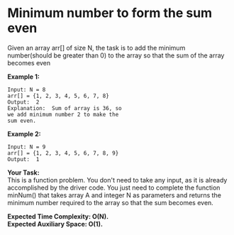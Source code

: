 # Minimum number to form the sum even

Given an array arr[] of size N, the task is to add the minimum number(should be greater than 0) to the array so that the sum of the array becomes even

 

**Example 1:**
```
Input: N = 8
arr[] = {1, 2, 3, 4, 5, 6, 7, 8}
Output:  2
Explanation:  Sum of array is 36, so 
we add minimum number 2 to make the 
sum even.
```
**Example 2:**
```
Input: N = 9
arr[] = {1, 2, 3, 4, 5, 6, 7, 8, 9}
Output:  1
``` 

**Your Task:**<br>
This is a function problem. You don't need to take any input, as it is already accomplished by the driver code. You just need to complete the function minNum() that takes array A and integer N as parameters and returns the minimum number required to the array so that the sum becomes even.

 

**Expected Time Complexity: O(N).**<br>
**Expected Auxiliary Space: O(1).**
